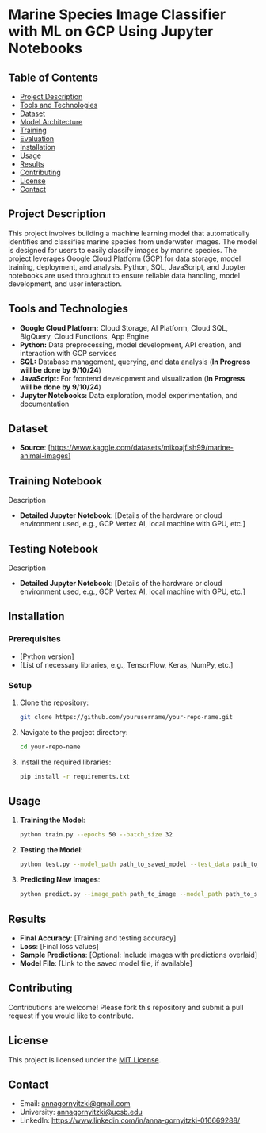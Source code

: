 # Marine Species Image Classifier with ML on GCP Using Jupyter Notebooks

## Table of Contents

- [Project Description](#projectdescription)
- [Tools and Technologies](#tools-and-technologies)
- [Dataset](#dataset)
- [Model Architecture](#model-architecture)
- [Training](#training)
- [Evaluation](#evaluation)
- [Installation](#installation)
- [Usage](#usage)
- [Results](#results)
- [Contributing](#contributing)
- [License](#license)
- [Contact](#contact)

## Project Description
This project involves building a machine learning model that automatically identifies and classifies marine species from underwater images. The model is designed for users to easily classify images by marine species. The project leverages Google Cloud Platform (GCP) for data storage, model training, deployment, and analysis. Python, SQL, JavaScript, and Jupyter notebooks are used throughout to ensure reliable data handling, model development, and user interaction.

## Tools and Technologies
- **Google Cloud Platform:**
  Cloud Storage, AI Platform, Cloud SQL, BigQuery, Cloud Functions, App Engine
- **Python:**
  Data preprocessing, model development, API creation, and interaction with GCP services
- **SQL:**
  Database management, querying, and data analysis (**In Progress will be done by 9/10/24**)
- **JavaScript:**
  For frontend development and visualization  (**In Progress will be done by 9/10/24**)
- **Jupyter Notebooks:**
  Data exploration, model experimentation, and documentation
  
## Dataset
- **Source**: [https://www.kaggle.com/datasets/mikoajfish99/marine-animal-images]
  
## Training Notebook
Description
- **Detailed Jupyter Notebook**: [Details of the hardware or cloud environment used, e.g., GCP Vertex AI, local machine with GPU, etc.]

## Testing Notebook
Description
- **Detailed Jupyter Notebook**: [Details of the hardware or cloud environment used, e.g., GCP Vertex AI, local machine with GPU, etc.]

## Installation
### Prerequisites
- [Python version]
- [List of necessary libraries, e.g., TensorFlow, Keras, NumPy, etc.]

### Setup
1. Clone the repository:
    ```bash
    git clone https://github.com/yourusername/your-repo-name.git
    ```
2. Navigate to the project directory:
    ```bash
    cd your-repo-name
    ```
3. Install the required libraries:
    ```bash
    pip install -r requirements.txt
    ```


## Usage
1. **Training the Model**:
    ```bash
    python train.py --epochs 50 --batch_size 32
    ```
2. **Testing the Model**:
    ```bash
    python test.py --model_path path_to_saved_model --test_data path_to_test_data
    ```
3. **Predicting New Images**:
    ```bash
    python predict.py --image_path path_to_image --model_path path_to_saved_model
    ```

## Results
- **Final Accuracy**: [Training and testing accuracy]
- **Loss**: [Final loss values]
- **Sample Predictions**: [Optional: Include images with predictions overlaid]
- **Model File**: [Link to the saved model file, if available]

## Contributing
Contributions are welcome! Please fork this repository and submit a pull request if you would like to contribute.

## License
This project is licensed under the [MIT License](LICENSE).

## Contact
- Email: annagornyitzki@gmail.com
- University: annagornyitzki@ucsb.edu
- LinkedIn: https://www.linkedin.com/in/anna-gornyitzki-016669288/
